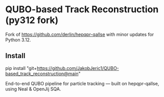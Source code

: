# QUBO-based Track Reconstruction (py312 fork)

Fork of https://github.com/derlin/hepqpr-qallse with minor updates for Python 3.12.

## Install
pip install "git+https://github.com/JakobJeric1/QUBO-based_track_reconstruction@main"


End-to-end QUBO pipeline for particle tracking — built on hepqpr-qallse, using Neal &amp; OpenJij SQA.
